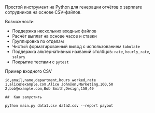 Простой инструмент на Python для генерации отчётов о зарплате сотрудников на основе CSV-файлов.

Возможности
- Поддержка нескольких входных файлов
- Расчёт выплат на основе часов и ставки
- Группировка по отделам
- Чистый форматированный вывод с использованием `tabulate`
- Поддержка альтернативных названий столбцов: `rate`, `hourly_rate`, `salary`
- Покрытие тестами с `pytest`

Пример входного CSV
```csv
id,email,name,department,hours_worked,rate
1,alice@example.com,Alice Johnson,Marketing,160,50
2,bob@example.com,Bob Smith,Design,150,40

##  Как запустить

python main.py data1.csv data2.csv --report payout
